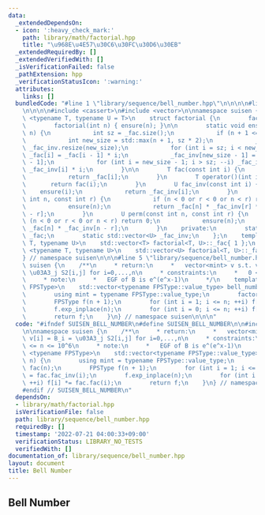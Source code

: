 ```yaml
---
data:
  _extendedDependsOn:
  - icon: ':heavy_check_mark:'
    path: library/math/factorial.hpp
    title: "\u968E\u4E57\u30C6\u30FC\u30D6\u30EB"
  _extendedRequiredBy: []
  _extendedVerifiedWith: []
  _isVerificationFailed: false
  _pathExtension: hpp
  _verificationStatusIcon: ':warning:'
  attributes:
    links: []
  bundledCode: "#line 1 \"library/sequence/bell_number.hpp\"\n\n\n\n#line 1 \"library/math/factorial.hpp\"\
    \n\n\n\n#include <cassert>\n#include <vector>\n\nnamespace suisen {\n    template\
    \ <typename T, typename U = T>\n    struct factorial {\n        factorial() {}\n\
    \        factorial(int n) { ensure(n); }\n\n        static void ensure(const int\
    \ n) {\n            int sz = _fac.size();\n            if (n + 1 <= sz) return;\n\
    \            int new_size = std::max(n + 1, sz * 2);\n            _fac.resize(new_size),\
    \ _fac_inv.resize(new_size);\n            for (int i = sz; i < new_size; ++i)\
    \ _fac[i] = _fac[i - 1] * i;\n            _fac_inv[new_size - 1] = U(1) / _fac[new_size\
    \ - 1];\n            for (int i = new_size - 1; i > sz; --i) _fac_inv[i - 1] =\
    \ _fac_inv[i] * i;\n        }\n\n        T fac(const int i) {\n            ensure(i);\n\
    \            return _fac[i];\n        }\n        T operator()(int i) {\n     \
    \       return fac(i);\n        }\n        U fac_inv(const int i) {\n        \
    \    ensure(i);\n            return _fac_inv[i];\n        }\n        U binom(const\
    \ int n, const int r) {\n            if (n < 0 or r < 0 or n < r) return 0;\n\
    \            ensure(n);\n            return _fac[n] * _fac_inv[r] * _fac_inv[n\
    \ - r];\n        }\n        U perm(const int n, const int r) {\n            if\
    \ (n < 0 or r < 0 or n < r) return 0;\n            ensure(n);\n            return\
    \ _fac[n] * _fac_inv[n - r];\n        }\n    private:\n        static std::vector<T>\
    \ _fac;\n        static std::vector<U> _fac_inv;\n    };\n    template <typename\
    \ T, typename U>\n    std::vector<T> factorial<T, U>::_fac{ 1 };\n    template\
    \ <typename T, typename U>\n    std::vector<U> factorial<T, U>::_fac_inv{ 1 };\n\
    } // namespace suisen\n\n\n#line 5 \"library/sequence/bell_number.hpp\"\n\nnamespace\
    \ suisen {\n    /**\n     * return:\n     *   vector<mint> v s.t. v[i] = B_i =\
    \ \u03A3_j S2[i,j] for i=0,...,n\n     * constraints:\n     *   0 <= n <= 10^6\n\
    \     * note:\n     *   EGF of B is e^(e^x-1)\n     */\n    template <typename\
    \ FPSType>\n    std::vector<typename FPSType::value_type> bell_number(int n) {\n\
    \        using mint = typename FPSType::value_type;\n        factorial<mint> fac(n);\n\
    \        FPSType f(n + 1);\n        for (int i = 1; i <= n; ++i) f[i] = fac.fac_inv(i);\n\
    \        f.exp_inplace(n);\n        for (int i = 0; i <= n; ++i) f[i] *= fac.fac(i);\n\
    \        return f;\n    }\n} // namespace suisen\n\n\n"
  code: "#ifndef SUISEN_BELL_NUMBER\n#define SUISEN_BELL_NUMBER\n\n#include \"library/math/factorial.hpp\"\
    \n\nnamespace suisen {\n    /**\n     * return:\n     *   vector<mint> v s.t.\
    \ v[i] = B_i = \u03A3_j S2[i,j] for i=0,...,n\n     * constraints:\n     *   0\
    \ <= n <= 10^6\n     * note:\n     *   EGF of B is e^(e^x-1)\n     */\n    template\
    \ <typename FPSType>\n    std::vector<typename FPSType::value_type> bell_number(int\
    \ n) {\n        using mint = typename FPSType::value_type;\n        factorial<mint>\
    \ fac(n);\n        FPSType f(n + 1);\n        for (int i = 1; i <= n; ++i) f[i]\
    \ = fac.fac_inv(i);\n        f.exp_inplace(n);\n        for (int i = 0; i <= n;\
    \ ++i) f[i] *= fac.fac(i);\n        return f;\n    }\n} // namespace suisen\n\n\
    #endif // SUISEN_BELL_NUMBER\n"
  dependsOn:
  - library/math/factorial.hpp
  isVerificationFile: false
  path: library/sequence/bell_number.hpp
  requiredBy: []
  timestamp: '2022-07-21 04:00:33+09:00'
  verificationStatus: LIBRARY_NO_TESTS
  verifiedWith: []
documentation_of: library/sequence/bell_number.hpp
layout: document
title: Bell Number
---
```

## Bell Number